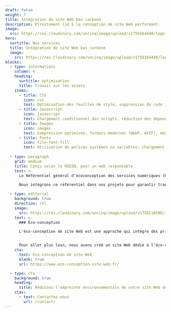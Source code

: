 ```yaml
---
draft: false
weight: 7
title: Intégration de site Web bas carbone
description: Étroitement lié à la conception de site Web performant.
image:
  src: https://res.cloudinary.com/uncinq/image/upload/v1759164448/logo-websitecarbon-white_fmsjj5.svg
hero:
  surtitle: Nos services
  title: Intégration de site Web bas carbone
  image:
    src: https://res.cloudinary.com/uncinq/image/upload/v1759164448/logo-websitecarbon-white_fmsjj5.svg
blocks:
  - type: informations
    column: 4
    heading:
      surtitle: optimisation
      title: Travail sur les assets
    items:
      - title: CSS
        icon: css
        text: Optimisation des feuilles de style, suppression du code inutilisé avec PurgeCSS.
      - title: Javascript
        icon: javascript
        text: Chargement conditionnel des scripts, réduction des dépendances et optimisation du rendu.
      - title: Images
        icon: images
        text: Compression optimisée, formats modernes (WebP, AVIF), médias adaptatifs et lazy loading.
      - title: Fonts
        icon: file-font-fill
        text: Utilisation de polices systèmes ou variables, chargement asynchrone, sous-ensembles adaptés pour réduire le poids.
  
  - type: paragraph
    grid: medium
    title: Conçu selon le RGESN, pour un web responsable
    text: >-
      Le Référentiel général d’écoconception des services numériques (RGESN, version 2024) est une norme française exigeante qui structure les bonnes pratiques de conception numérique durable.

      Nous intégrons ce référentiel dans nos projets pour garantir transparence, performance, et réduction de l’empreinte numérique.

  - type: editorial
    background: true
    direction: rtl
    image:
      src: https://res.cloudinary.com/uncinq/image/upload/v1758116598/179.Planet_kydicb.svg
    text: >-
      ### Éco-conception

      L'éco-conception de site Web est une approche qui intègre des principes de durabilité environnementale dans le processus de conception et de développement des sites internet. Elle vise à réduire l’impact écologique des sites en optimisant l’efficacité énergétique, en minimisant les émissions de carbone et en réduisant la consommation de ressources.


      Pour aller plus loin, nous avons créé un site Web dédié à l’éco-conception.
    cta:
      text: Éco-conception de site Web
      blank: true
      url: https://www.eco-conception-site-web.fr/

  - type: cta
    background: true
    heading:
      title: Réduisez l’empreinte environnementale de votre site Web dès aujourd’hui
    ctas:
      - text: Contactez-nous
        url: /contact/
---
```

